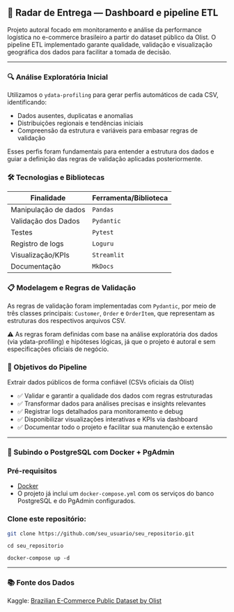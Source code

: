 ## 📍 Radar de Entrega — Dashboard e pipeline ETL

Projeto autoral focado em monitoramento e análise da performance logística no e-commerce brasileiro a partir do dataset público da Olist. O pipeline ETL implementado garante qualidade, validação e visualização geográfica dos dados para facilitar a tomada de decisão.

---

### 🔍 Análise Exploratória Inicial

Utilizamos o `ydata-profiling` para gerar perfis automáticos de cada CSV, identificando:
- Dados ausentes, duplicatas e anomalias
- Distribuições regionais e tendências iniciais
- Compreensão da estrutura e variáveis para embasar regras de validação

Esses perfis foram fundamentais para entender a estrutura dos dados e guiar a definição das regras de validação aplicadas posteriormente.



### 🛠️ Tecnologias e Bibliotecas

| Finalidade           | Ferramenta/Biblioteca     |
|----------------------|---------------------------|
| Manipulação de dados  | `Pandas`                  |
| Validação dos Dados   | `Pydantic`                |
| Testes                | `Pytest`                  |
| Registro de logs      | `Loguru`                  |
| Visualização/KPIs     | `Streamlit`               |
| Documentação          | `MkDocs`                  |



### 📋 Modelagem e Regras de Validação

As regras de validação foram implementadas com `Pydantic`, por meio de três classes principais:  `Customer`, `Order` e `OrderItem`, que representam as estruturas dos respectivos arquivos CSV.

⚠️ As regras foram definidas com base na análise exploratória dos dados (via ydata-profiling) e hipóteses lógicas, já que o projeto é autoral e sem especificações oficiais de negócio.


### 📌 Objetivos do Pipeline

 Extrair dados públicos de forma confiável (CSVs oficiais da Olist)

- ✅ Validar e garantir a qualidade dos dados com regras estruturadas
- ✅ Transformar dados para análises precisas e insights relevantes
- ✅ Registrar logs detalhados para monitoramento e debug
- ✅ Disponibilizar visualizações interativas e KPIs via dashboard
- ✅ Documentar todo o projeto e facilitar sua manutenção e extensão

---
### 🐳 Subindo o PostgreSQL com Docker + PgAdmin

### Pré-requisitos

- [Docker](https://www.docker.com/)
- O projeto já inclui um `docker-compose.yml` com os serviços do banco PostgreSQL e do PgAdmin configurados.


### Clone este repositório:

```bash
git clone https://github.com/seu_usuario/seu_repositorio.git
```
```
cd seu_repositorio
```
```
docker-compose up -d
```

----
### 📚 Fonte dos Dados

Kaggle: [Brazilian E-Commerce Public Dataset by Olist](https://www.kaggle.com/datasets/olistbr/brazilian-ecommerce)
